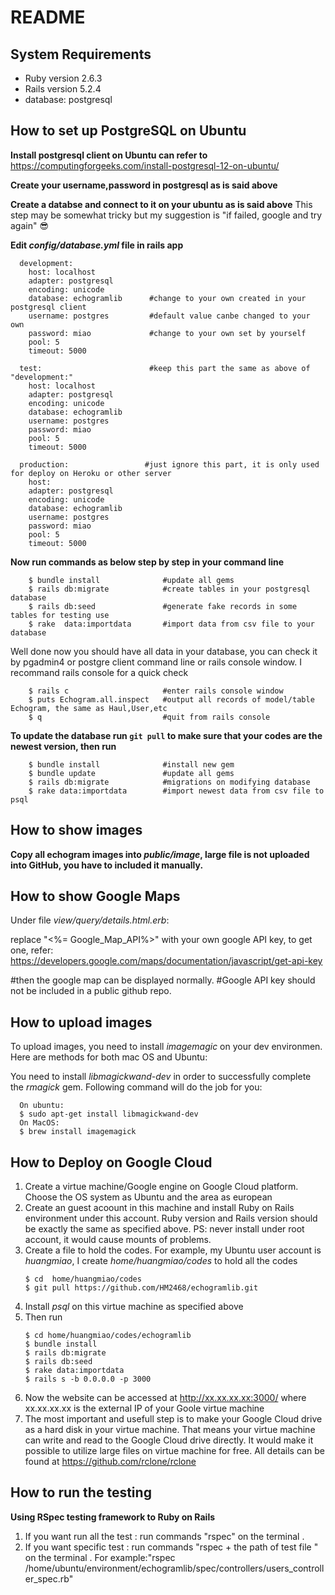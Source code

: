 # README

## System Requirements 

* Ruby version 2.6.3
* Rails version 5.2.4
* database: postgresql  

## How to set up PostgreSQL on Ubuntu 

**Install postgresql client on Ubuntu can refer to**
https://computingforgeeks.com/install-postgresql-12-on-ubuntu/

**Create your username,password in postgresql as is said above** 

**Create a databse and connect to it on your ubuntu  as is said above**
This step may be somewhat tricky but my suggestion is "if failed, google and try again" :sunglasses:

 

**Edit _config/database.yml_ file in rails app**
```
  development:
    host: localhost        
    adapter: postgresql
    encoding: unicode
    database: echogramlib      #change to your own created in your postgresql client
    username: postgres         #default value canbe changed to your own 
    password: miao             #change to your own set by yourself
    pool: 5
    timeout: 5000

  test:                        #keep this part the same as above of "development:"
    host: localhost
    adapter: postgresql
    encoding: unicode
    database: echogramlib
    username: postgres
    password: miao
    pool: 5
    timeout: 5000
    
  production:                 #just ignore this part, it is only used for deploy on Heroku or other server             
    host: 
    adapter: postgresql
    encoding: unicode
    database: echogramlib
    username: postgres
    password: miao
    pool: 5
    timeout: 5000
```    

**Now run commands as below step by step in your command line**
```
    $ bundle install              #update all gems
    $ rails db:migrate            #create tables in your postgresql database
    $ rails db:seed               #generate fake records in some tables for testing use
    $ rake  data:importdata       #import data from csv file to your database
```


Well done now you should have all data in your database, you can check it by pgadmin4 or postgre client command line
or rails console window. I recommand rails console for a quick check
```
    $ rails c                     #enter rails console window
    $ puts Echogram.all.inspect   #output all records of model/table Echogram, the same as Haul,User,etc
    $ q                           #quit from rails console
```

**To update the database run `git pull` to make sure that your codes are the newest version, then run**
```
    $ bundle install              #install new gem 
    $ bundle update               #update all gems 
    $ rails db:migrate            #migrations on modifying database
    $ rake data:importdata        #import newest data from csv file to psql
```

## How to show images 

**Copy all echogram images into _public/image_, large file is not uploaded into GitHub, you have to included it manually.**

##  How to show Google Maps 

Under file _view/query/details.html.erb_:

  <script async defer
      src="https://maps.googleapis.com/maps/api/js?key=<%= Google_Map_API%>&callback=initMap">
  </script>

  replace "<%= Google_Map_API%>" with your own google API key, to get one, refer:
  https://developers.google.com/maps/documentation/javascript/get-api-key

  #then the google map can be displayed normally.
  #Google API key should not be included in a public github repo.

## How to upload images 

To upload images, you need to install _imagemagic_ on your dev environmen. Here are methods for both mac OS and Ubuntu:

You need to install _libmagickwand-dev_ in order to successfully complete the _rmagick_ gem. 
Following command will do the job for you:
```
  On ubuntu:
  $ sudo apt-get install libmagickwand-dev
  On MacOS:
  $ brew install imagemagick 
```

## How to Deploy on Google Cloud 

  1. Create a virtue machine/Google engine on Google Cloud platform. 
     Choose the OS system as Ubuntu and the area as european
  2. Create an guest acoount in this machine and install Ruby on Rails 
     environment under this account. Ruby version and Rails version 
     should be exactly the same as specified above.
     PS: never install under root account, it would cause mounts of problems.
  3. Create a file to hold the codes. For example, my Ubuntu user account is 
     _huangmiao_, I create _home/huangmiao/codes_ to hold all the codes
     ``` 
     $ cd  home/huangmiao/codes 
     $ git pull https://github.com/HM2468/echogramlib.git 
     ```
  4. Install _psql_ on this virtue machine as specified above
  5. Then run 
     ```
     $ cd home/huangmiao/codes/echogramlib
     $ bundle install
     $ rails db:migrate
     $ rails db:seed
     $ rake data:importdata  
     $ rails s -b 0.0.0.0 -p 3000
     ```
  6. Now the website can be accessed at http://xx.xx.xx.xx:3000/ where 
     xx.xx.xx.xx is the external IP of your Goole virtue machine
  7. The most important and usefull step is to make your Google Cloud drive as a 
     hard disk in your virtue machine. That means your virtue machine can write and 
     read to the Google Cloud drive directly. It would make it possible to utilize large 
     files on virtue machine for free.
     All details can be found at https://github.com/rclone/rclone
    
## How to run the testing

**Using RSpec testing framework to Ruby on Rails**
1. If you want run all the test :
   run commands "rspec" on the terminal .
2. If you want specific test :
   run commands "rspec + the path of test file  " on the terminal . 
   For example:"rspec /home/ubuntu/environment/echogramlib/spec/controllers/users_controller_spec.rb"
 
